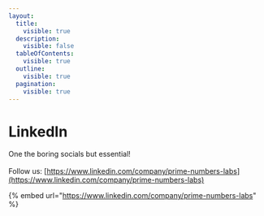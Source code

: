 ```yaml
---
layout:
  title:
    visible: true
  description:
    visible: false
  tableOfContents:
    visible: true
  outline:
    visible: true
  pagination:
    visible: true
---
```


# LinkedIn

One the boring socials but essential!\
\
Follow us: [https://www.linkedin.com/company/prime-numbers-labs](https://www.linkedin.com/company/prime-numbers-labs)

{% embed url="https://www.linkedin.com/company/prime-numbers-labs" %}
